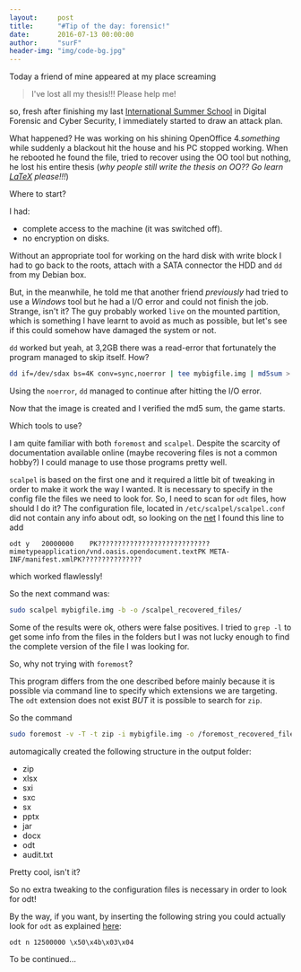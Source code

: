 ```yaml
---
layout:     post
title:      "#Tip of the day: forensic!"
date:       2016-07-13 00:00:00
author:     "surF"
header-img: "img/code-bg.jpg"
---
```


Today a friend of mine appeared at my place screaming 

>I've lost all my thesis!!! Please help me!

so, fresh after finishing my last [International Summer
School](http://studyitin.ee/c3s) in Digital
Forensic and Cyber Security, I immediately started to draw an attack plan.

What happened?
He was working on his shining OpenOffice 4._something_ while suddenly a blackout
hit the house and his PC stopped working.
When he rebooted he found the file, tried to recover using the OO tool but
nothing, he lost his entire thesis (*why people still write the thesis on OO??
Go learn [LaTeX](https://it.wikipedia.org/wiki/LaTeX) please!!!*)



Where to start?

I had:

* complete access to the machine (it was switched off).
* no encryption on disks.

Without an appropriate tool for working on the hard disk with write block I had
to go back to the roots, attach with a SATA connector the HDD and `dd` from my
Debian box. 

But, in the meanwhile, he told me that another friend _previously_ had tried to
use a _Windows_ tool but he had a I/O error and could not finish the job.
Strange, isn't it?
The guy probably worked `live` on the mounted partition, which is something I have
learnt to avoid as much as possible, but let's see if this could somehow have damaged
the system or not.

`dd` worked but yeah, at 3,2GB there was a read-error that fortunately the program
managed to skip itself. How?  

```sh
dd if=/dev/sdax bs=4K conv=sync,noerror | tee mybigfile.img | md5sum > mybigfile.md5
```

Using the `noerror`, `dd` managed to continue after hitting the I/O error.

Now that the image is created and I verified the md5 sum, the game starts.

Which tools to use?

I am quite familiar with both `foremost` and `scalpel`.
Despite the scarcity of documentation available online (maybe recovering files
is not a common hobby?) I could manage to use those programs pretty well.

`scalpel` is based on the first one and it required a little bit of tweaking in
order to make it work the way I wanted. It is necessary to specify in the
config file the files we need to look for. So, I need to scan for `odt` files,
how should I do it?
The configuration file, located in `/etc/scalpel/scalpel.conf` did not contain any info
about odt, so looking on the
[net](https://ubuntuforums.org/showthread.php?t=1378119) I found this line to add 

```
odt y   20000000    PK????????????????????????????mimetypeapplication/vnd.oasis.opendocument.textPK META-INF/manifest.xmlPK???????????????
```

which worked flawlessly!

So the next command was:

```sh
sudo scalpel mybigfile.img -b -o /scalpel_recovered_files/
```

Some of the results were ok, others were false positives. 
I tried to `grep -l` to get some info from the files in the folders but I was
not lucky enough to find the complete version of the file I was looking for. 

So, why not trying with `foremost`?

This program differs from the one described before mainly because it is
possible via command line to specify which extensions we are targeting. The
`odt` extension does not exist *BUT* it is possible to search for `zip`. 

So the command

```sh
sudo foremost -v -T -t zip -i mybigfile.img -o /foremost_recovered_files/
```

automagically created the following structure in the output folder:

* zip
* xlsx
* sxi
* sxc
* sx
* pptx
* jar
* docx
* odt
* audit.txt

Pretty cool, isn't it?

So no extra tweaking to the configuration files is necessary in order to look
for odt!

By the way, if you want, by inserting the following string you could actually
look for `odt` as explained [here](http://www.cfitaly.net/it/carvingodt):

```
odt n 12500000 \x50\x4b\x03\x04 
```

To be continued...









